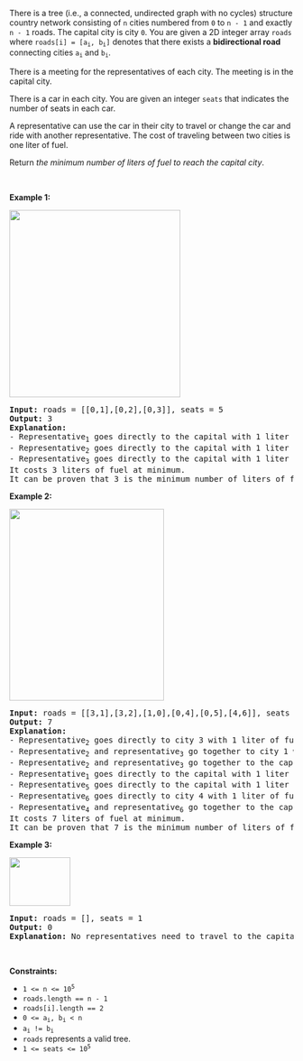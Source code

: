 <p>There is a tree (i.e., a connected, undirected graph with no cycles) structure country network consisting of <code>n</code> cities numbered from <code>0</code> to <code>n - 1</code> and exactly <code>n - 1</code> roads. The capital city is city <code>0</code>. You are given a 2D integer array <code>roads</code> where <code>roads[i] = [a<sub>i</sub>, b<sub>i</sub>]</code> denotes that there exists a <strong>bidirectional road</strong> connecting cities <code>a<sub>i</sub></code> and <code>b<sub>i</sub></code>.</p>

<p>There is a meeting for the representatives of each city. The meeting is in the capital city.</p>

<p>There is a car in each city. You are given an integer <code>seats</code> that indicates the number of seats in each car.</p>

<p>A representative can use the car in their city to travel or change the car and ride with another representative. The cost of traveling between two cities is one liter of fuel.</p>

<p>Return <em>the minimum number of liters of fuel to reach the capital city</em>.</p>

<p>&nbsp;</p>
<p><strong class="example">Example 1:</strong></p>
<img alt="" src="https://assets.leetcode.com/uploads/2022/09/22/a4c380025e3ff0c379525e96a7d63a3.png" style="width: 303px; height: 332px;">
<pre><strong>Input:</strong> roads = [[0,1],[0,2],[0,3]], seats = 5
<strong>Output:</strong> 3
<strong>Explanation:</strong> 
- Representative<sub>1</sub> goes directly to the capital with 1 liter of fuel.
- Representative<sub>2</sub> goes directly to the capital with 1 liter of fuel.
- Representative<sub>3</sub> goes directly to the capital with 1 liter of fuel.
It costs 3 liters of fuel at minimum. 
It can be proven that 3 is the minimum number of liters of fuel needed.
</pre>

<p><strong class="example">Example 2:</strong></p>
<img alt="" src="https://assets.leetcode.com/uploads/2022/11/16/2.png" style="width: 274px; height: 340px;">
<pre><strong>Input:</strong> roads = [[3,1],[3,2],[1,0],[0,4],[0,5],[4,6]], seats = 2
<strong>Output:</strong> 7
<strong>Explanation:</strong> 
- Representative<sub>2</sub> goes directly to city 3 with 1 liter of fuel.
- Representative<sub>2</sub> and representative<sub>3</sub> go together to city 1 with 1 liter of fuel.
- Representative<sub>2</sub> and representative<sub>3</sub> go together to the capital with 1 liter of fuel.
- Representative<sub>1</sub> goes directly to the capital with 1 liter of fuel.
- Representative<sub>5</sub> goes directly to the capital with 1 liter of fuel.
- Representative<sub>6</sub> goes directly to city 4 with 1 liter of fuel.
- Representative<sub>4</sub> and representative<sub>6</sub> go together to the capital with 1 liter of fuel.
It costs 7 liters of fuel at minimum. 
It can be proven that 7 is the minimum number of liters of fuel needed.
</pre>

<p><strong class="example">Example 3:</strong></p>
<img alt="" src="https://assets.leetcode.com/uploads/2022/09/27/efcf7f7be6830b8763639cfd01b690a.png" style="width: 108px; height: 86px;">
<pre><strong>Input:</strong> roads = [], seats = 1
<strong>Output:</strong> 0
<strong>Explanation:</strong> No representatives need to travel to the capital city.
</pre>

<p>&nbsp;</p>
<p><strong>Constraints:</strong></p>

<ul>
	<li><code>1 &lt;= n &lt;= 10<sup>5</sup></code></li>
	<li><code>roads.length == n - 1</code></li>
	<li><code>roads[i].length == 2</code></li>
	<li><code>0 &lt;= a<sub>i</sub>, b<sub>i</sub> &lt; n</code></li>
	<li><code>a<sub>i</sub> != b<sub>i</sub></code></li>
	<li><code>roads</code> represents a valid tree.</li>
	<li><code>1 &lt;= seats &lt;= 10<sup>5</sup></code></li>
</ul>


